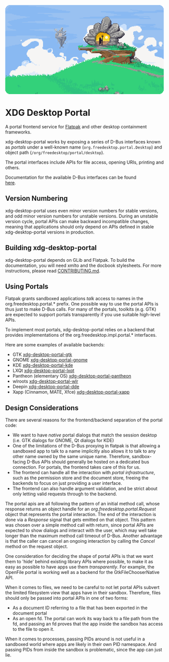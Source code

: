 ![Portals](doc/website/assets/readme.png)

# XDG Desktop Portal

A portal frontend service for [Flatpak](http://www.flatpak.org) and other
desktop containment frameworks.

xdg-desktop-portal works by exposing a series of D-Bus interfaces known as
_portals_ under a well-known name (`org.freedesktop.portal.Desktop`) and object
path (`/org/freedesktop/portal/desktop`).

The portal interfaces include APIs for file access, opening URIs, printing
and others.

Documentation for the available D-Bus interfaces can be found	
[here](https://flatpak.github.io/xdg-desktop-portal/docs/).

## Version Numbering

xdg-desktop-portal uses even minor version numbers for stable versions, and odd
minor version numbers for unstable versions. During an unstable version cycle,
portal APIs can make backward incompatible changes, meaning that applications
should only depend on APIs defined in stable xdg-desktop-portal versions in
production.

## Building xdg-desktop-portal

xdg-desktop-portal depends on GLib and Flatpak.
To build the documentation, you will need xmlto and the docbook stylesheets.
For more instructions, please read [CONTRIBUTING.md][contributing].

## Using Portals

Flatpak grants sandboxed applications _talk_ access to names in the
org.freedesktop.portal.\* prefix. One possible way to use the portal APIs
is thus just to make D-Bus calls. For many of the portals, toolkits (e.g.
GTK) are expected to support portals transparently if you use suitable
high-level APIs.

To implement most portals, xdg-desktop-portal relies on a backend
that provides implementations of the org.freedesktop.impl.portal.\* interfaces.

Here are some examples of available backends:

- GTK [xdg-desktop-portal-gtk](http://github.com/flatpak/xdg-desktop-portal-gtk)
- GNOME [xdg-desktop-portal-gnome](https://gitlab.gnome.org/GNOME/xdg-desktop-portal-gnome/)
- KDE [xdg-desktop-portal-kde](https://invent.kde.org/plasma/xdg-desktop-portal-kde)
- LXQt [xdg-desktop-portal-lxqt](https://github.com/lxqt/xdg-desktop-portal-lxqt)
- Pantheon (elementary OS) [xdg-desktop-portal-pantheon](https://github.com/elementary/portals)
- wlroots [xdg-desktop-portal-wlr](https://github.com/emersion/xdg-desktop-portal-wlr)
- Deepin [xdg-desktop-portal-dde](https://github.com/linuxdeepin/xdg-desktop-portal-dde)
- Xapp (Cinnamon, MATE, Xfce) [xdg-desktop-portal-xapp](https://github.com/linuxmint/xdg-desktop-portal-xapp)

## Design Considerations

There are several reasons for the frontend/backend separation of the portal
code:
- We want to have _native_ portal dialogs that match the session desktop (i.e.
  GTK dialogs for GNOME, Qt dialogs for KDE)
- One of the limitations of the D-Bus proxying in flatpak is that allowing a
  sandboxed app to talk to a name implicitly also allows it to talk to any other
  name owned by the same unique name. Therefore, sandbox-facing D-Bus APIs
  should generally be hosted on a dedicated bus connection. For portals, the
  frontend takes care of this for us.
- The frontend can handle all the interaction with _portal infrastructure_, such
  as the permission store and the document store, freeing the backends to focus
  on just providing a user interface.
- The frontend can also handle argument validation, and be strict about only
  letting valid requests through to the backend.

The portal apis are all following the pattern of an initial method call, whose
response returns an object handle for an _org.freedesktop.portal.Request_ object
that represents the portal interaction. The end of the interaction is done via a
_Response_ signal that gets emitted on that object. This pattern was chosen over
a simple method call with return, since portal APIs are expected to show dialogs
and interact with the user, which may well take longer than the maximum method
call timeout of D-Bus. Another advantage is that the caller can cancel an
ongoing interaction by calling the _Cancel_ method on the request object.

One consideration for deciding the shape of portal APIs is that we want them to
'hide' behind existing library APIs where possible, to make it as easy as
possible to have apps use them _transparently_. For example, the OpenFile portal
is working well as a backend for the GtkFileChooserNative API.

When it comes to files, we need to be careful to not let portal APIs subvert the
limited filesystem view that apps have in their sandbox. Therefore, files should
only be passed into portal APIs in one of two forms:
- As a document ID referring to a file that has been exported in the document
  portal
- As an open fd. The portal can work its way back to a file path from the fd,
  and passing an fd proves that the app inside the sandbox has access to the
  file to open it.

When it comes to processes, passing PIDs around is not useful in a sandboxed
world where apps are likely in their own PID namespace. And passing PIDs from
inside the sandbox is problematic, since the app can just lie.


[contributing]: https://github.com/flatpak/xdg-desktop-portal/blob/main/CONTRIBUTING.md
